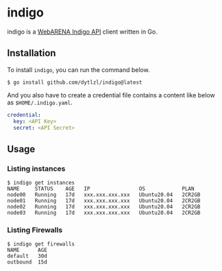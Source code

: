 # indigo
indigo is a [WebARENA Indigo API](https://indigo.arena.ne.jp/userapi/) client written in Go.

## Installation
To install `indigo`, you can run the command below.
```console
$ go install github.com/dytlzl/indigo@latest
```

And you also have to create a credential file contains a content like below as `$HOME/.indigo.yaml`.
```yaml
credential:
  key: <API Key>
  secret: <API Secret>
```

## Usage
### Listing instances
```console
$ indigo get instances
NAME     STATUS    AGE   IP                OS            PLAN
node00   Running   17d   xxx.xxx.xxx.xxx   Ubuntu20.04   2CR2GB
node01   Running   17d   xxx.xxx.xxx.xxx   Ubuntu20.04   2CR2GB
node02   Running   17d   xxx.xxx.xxx.xxx   Ubuntu20.04   2CR2GB
node03   Running   17d   xxx.xxx.xxx.xxx   Ubuntu20.04   2CR2GB
```
### Listing Firewalls
```console
$ indigo get firewalls
NAME      AGE
default   30d
outbound  15d
```
